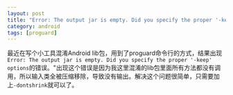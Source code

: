 ```yaml
---
layout: post
title: "Error: The output jar is empty. Did you specify the proper '-keep' options"
category: android
tags: [proguard]
---
```


最近在写个小工具混淆Android lib包，用到了proguard命令行的方式，结果出现`Error: The output jar is empty. Did you specify the proper '-keep' options`的错误。"出现这个错误是因为我这里混淆的lib包里面所有方法都没有调用，所以输入类全被压缩移除，导致没有输出。解决这个问题很简单，只需要加上`-dontshrink`就可以了。